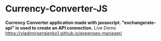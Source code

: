 # Currency-Converter-JS

**Currency Converter application made with javascript. "exchangerate-api" is used to create an API connection.**
Live Demo
https://vladimirsergienko1.github.io/expenses-manager/
